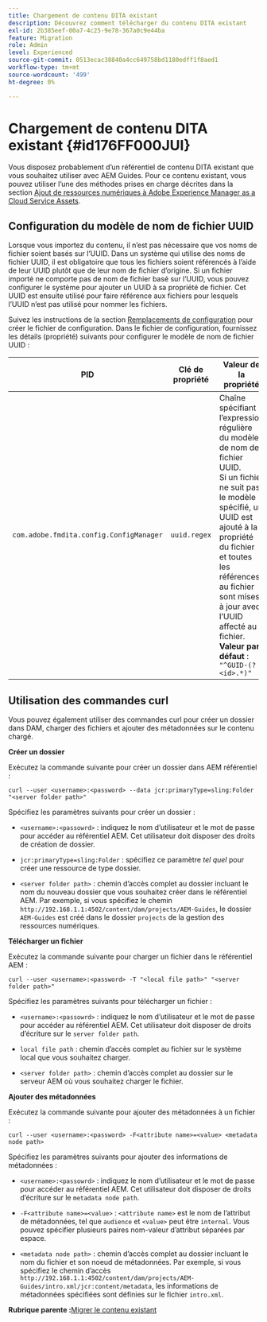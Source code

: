 ```yaml
---
title: Chargement de contenu DITA existant
description: Découvrez comment télécharger du contenu DITA existant
exl-id: 2b385eef-00a7-4c25-9e78-367a0c9e44ba
feature: Migration
role: Admin
level: Experienced
source-git-commit: 0513ecac38840a4cc649758bd1180edff1f8aed1
workflow-type: tm+mt
source-wordcount: '499'
ht-degree: 0%

---
```


# Chargement de contenu DITA existant {#id176FF000JUI}

Vous disposez probablement d’un référentiel de contenu DITA existant que vous souhaitez utiliser avec AEM Guides. Pour ce contenu existant, vous pouvez utiliser l’une des méthodes prises en charge décrites dans la section [Ajout de ressources numériques à Adobe Experience Manager as a Cloud Service Assets](https://experienceleague.adobe.com/docs/experience-manager-cloud-service/assets/manage/add-assets.html).

## Configuration du modèle de nom de fichier UUID

Lorsque vous importez du contenu, il n’est pas nécessaire que vos noms de fichier soient basés sur l’UUID. Dans un système qui utilise des noms de fichier UUID, il est obligatoire que tous les fichiers soient référencés à l’aide de leur UUID plutôt que de leur nom de fichier d’origine. Si un fichier importé ne comporte pas de nom de fichier basé sur l’UUID, vous pouvez configurer le système pour ajouter un UUID à sa propriété de fichier. Cet UUID est ensuite utilisé pour faire référence aux fichiers pour lesquels l’UUID n’est pas utilisé pour nommer les fichiers.

Suivez les instructions de la section [Remplacements de configuration](download-install-additional-config-override.md#) pour créer le fichier de configuration. Dans le fichier de configuration, fournissez les détails \(propriété\) suivants pour configurer le modèle de nom de fichier UUID :

| PID | Clé de propriété | Valeur de la propriété |
|---|------------|--------------|
| `com.adobe.fmdita.config.ConfigManager` | `uuid.regex` | Chaîne spécifiant l’expression régulière du modèle de nom de fichier UUID. <br> Si un fichier ne suit pas le modèle spécifié, un UUID est ajouté à la propriété du fichier et toutes les références au fichier sont mises à jour avec l’UUID affecté au fichier. <br> **Valeur par défaut** : `"^GUID-(?<id>.*)"` |

## Utilisation des commandes curl

Vous pouvez également utiliser des commandes curl pour créer un dossier dans DAM, charger des fichiers et ajouter des métadonnées sur le contenu chargé.

**Créer un dossier**

Exécutez la commande suivante pour créer un dossier dans AEM référentiel :

```
curl --user <username>:<password> --data jcr:primaryType=sling:Folder "<server folder path>"
```

Spécifiez les paramètres suivants pour créer un dossier :

- `<username>:<passowrd>` : indiquez le nom d’utilisateur et le mot de passe pour accéder au référentiel AEM. Cet utilisateur doit disposer des droits de création de dossier.

- `jcr:primaryType=sling:Folder` : spécifiez ce paramètre *tel quel* pour créer une ressource de type dossier.

- `<server folder path>` : chemin d’accès complet au dossier incluant le nom du nouveau dossier que vous souhaitez créer dans le référentiel AEM. Par exemple, si vous spécifiez le chemin `http://192.168.1.1:4502/content/dam/projects/AEM-Guides`, le dossier `AEM-Guides` est créé dans le dossier `projects` de la gestion des ressources numériques.


**Télécharger un fichier**

Exécutez la commande suivante pour charger un fichier dans le référentiel AEM :

```
curl --user <username>:<password> -T "<local file path>" "<server folder path>"
```

Spécifiez les paramètres suivants pour télécharger un fichier :

- `<username>:<passowrd>` : indiquez le nom d’utilisateur et le mot de passe pour accéder au référentiel AEM. Cet utilisateur doit disposer de droits d’écriture sur le `server folder path`.

- ``local file path`` : chemin d’accès complet au fichier sur le système local que vous souhaitez charger.

- `<server folder path>` : chemin d’accès complet au dossier sur le serveur AEM où vous souhaitez charger le fichier.


**Ajouter des métadonnées**

Exécutez la commande suivante pour ajouter des métadonnées à un fichier :

```
curl --user <username>:<password> -F<attribute name>=<value> <metadata node path>
```

Spécifiez les paramètres suivants pour ajouter des informations de métadonnées :

- `<username>:<passowrd>` : indiquez le nom d’utilisateur et le mot de passe pour accéder au référentiel AEM. Cet utilisateur doit disposer de droits d’écriture sur le ``metadata node path``.

- ``-F<attribute name>=<value>`` : `<attribute name>` est le nom de l’attribut de métadonnées, tel que `audience` et `<value>` peut être `internal`. Vous pouvez spécifier plusieurs paires nom-valeur d’attribut séparées par espace.

- `<metadata node path>` : chemin d’accès complet au dossier incluant le nom du fichier et son noeud de métadonnées. Par exemple, si vous spécifiez le chemin d’accès `http://192.168.1.1:4502/content/dam/projects/AEM-Guides/intro.xml/jcr:content/metadata`, les informations de métadonnées spécifiées sont définies sur le fichier `intro.xml`.


**Rubrique parente :**&#x200B;[ Migrer le contenu existant](migrate-content.md)
